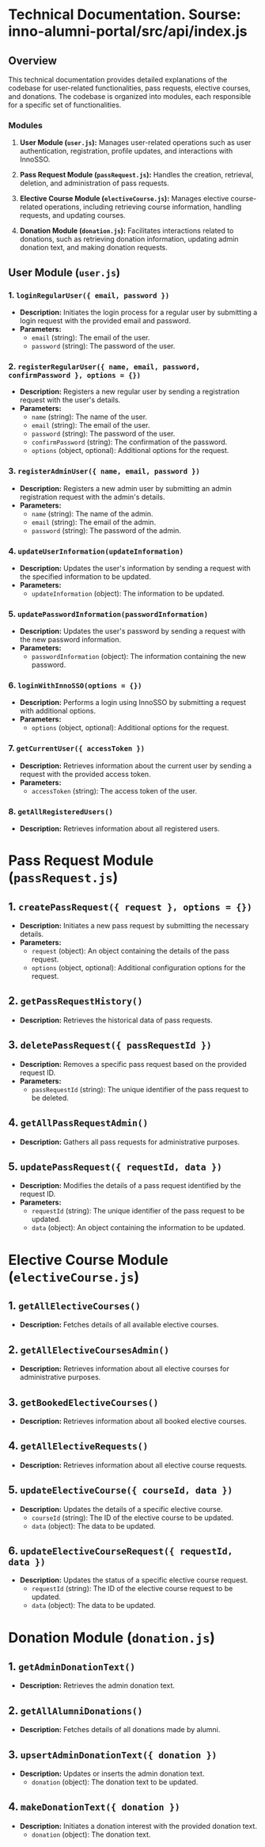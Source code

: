 # Technical Documentation. Sourse: inno-alumni-portal/src/api/index.js

## Overview

This technical documentation provides detailed explanations of the codebase for user-related functionalities, pass requests, elective courses, and donations. The codebase is organized into modules, each responsible for a specific set of functionalities.

### Modules

1. **User Module (`user.js`):** Manages user-related operations such as user authentication, registration, profile updates, and interactions with InnoSSO.

2. **Pass Request Module (`passRequest.js`):** Handles the creation, retrieval, deletion, and administration of pass requests.

3. **Elective Course Module (`electiveCourse.js`):** Manages elective course-related operations, including retrieving course information, handling requests, and updating courses.

4. **Donation Module (`donation.js`):** Facilitates interactions related to donations, such as retrieving donation information, updating admin donation text, and making donation requests.

## User Module (`user.js`)

### 1. `loginRegularUser({ email, password })`

- **Description:** Initiates the login process for a regular user by submitting a login request with the provided email and password.
- **Parameters:**
  - `email` (string): The email of the user.
  - `password` (string): The password of the user.


### 2. `registerRegularUser({ name, email, password, confirmPassword }, options = {})`

- **Description:** Registers a new regular user by sending a registration request with the user's details.
- **Parameters:**
  - `name` (string): The name of the user.
  - `email` (string): The email of the user.
  - `password` (string): The password of the user.
  - `confirmPassword` (string): The confirmation of the password.
  - `options` (object, optional): Additional options for the request.


### 3. `registerAdminUser({ name, email, password })`

- **Description:** Registers a new admin user by submitting an admin registration request with the admin's details.
- **Parameters:**
  - `name` (string): The name of the admin.
  - `email` (string): The email of the admin.
  - `password` (string): The password of the admin.


### 4. `updateUserInformation(updateInformation)`

- **Description:** Updates the user's information by sending a request with the specified information to be updated.
- **Parameters:**
  - `updateInformation` (object): The information to be updated.


### 5. `updatePasswordInformation(passwordInformation)`

- **Description:** Updates the user's password by sending a request with the new password information.
- **Parameters:**
  - `passwordInformation` (object): The information containing the new password.


### 6. `loginWithInnoSSO(options = {})`

- **Description:** Performs a login using InnoSSO by submitting a request with additional options.
- **Parameters:**
  - `options` (object, optional): Additional options for the request.


### 7. `getCurrentUser({ accessToken })`

- **Description:** Retrieves information about the current user by sending a request with the provided access token.
- **Parameters:**
  - `accessToken` (string): The access token of the user.


### 8. `getAllRegisteredUsers()`

- **Description:** Retrieves information about all registered users.


# Pass Request Module (`passRequest.js`)

## 1. `createPassRequest({ request }, options = {})`

- **Description:** Initiates a new pass request by submitting the necessary details.
- **Parameters:**
  - `request` (object): An object containing the details of the pass request.
  - `options` (object, optional): Additional configuration options for the request.


## 2. `getPassRequestHistory()`

- **Description:** Retrieves the historical data of pass requests.


## 3. `deletePassRequest({ passRequestId })`

- **Description:** Removes a specific pass request based on the provided request ID.
- **Parameters:**
  - `passRequestId` (string): The unique identifier of the pass request to be deleted.


## 4. `getAllPassRequestAdmin()`

- **Description:** Gathers all pass requests for administrative purposes.


## 5. `updatePassRequest({ requestId, data })`

- **Description:** Modifies the details of a pass request identified by the request ID.
- **Parameters:**
  - `requestId` (string): The unique identifier of the pass request to be updated.
  - `data` (object): An object containing the information to be updated.

# Elective Course Module (`electiveCourse.js`)

## 1. `getAllElectiveCourses()`

- **Description:** Fetches details of all available elective courses.

## 2. `getAllElectiveCoursesAdmin()`

- **Description:** Retrieves information about all elective courses for administrative purposes.

## 3. `getBookedElectiveCourses()`

- **Description:** Retrieves information about all booked elective courses.

## 4. `getAllElectiveRequests()`

- **Description:** Retrieves information about all elective course requests.

## 5. `updateElectiveCourse({ courseId, data })`

- **Description:** Updates the details of a specific elective course.
  - `courseId` (string): The ID of the elective course to be updated.
  - `data` (object): The data to be updated.

## 6. `updateElectiveCourseRequest({ requestId, data })`

- **Description:** Updates the status of a specific elective course request.
  - `requestId` (string): The ID of the elective course request to be updated.
  - `data` (object): The data to be updated.

# Donation Module (`donation.js`)

## 1. `getAdminDonationText()`

- **Description:** Retrieves the admin donation text.

## 2. `getAllAlumniDonations()`

- **Description:** Fetches details of all donations made by alumni.

## 3. `upsertAdminDonationText({ donation })`

- **Description:** Updates or inserts the admin donation text.
  - `donation` (object): The donation text to be updated.

## 4. `makeDonationText({ donation })`

- **Description:** Initiates a donation interest with the provided donation text.
  - `donation` (object): The donation text.
